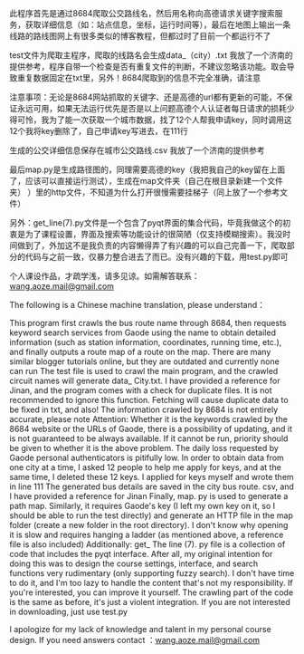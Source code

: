 此程序首先是通过8684爬取公交路线名，然后用名称向高德请求关键字搜索服务，获取详细信息（如：站点信息，坐标，运行时间等），最后在地图上输出一条线路的路线图网上有很多类似的博客教程，但都过时了目前一个都运行不了

test文件为爬取主程序，爬取的线路名会生成data_（city）.txt 我放了一个济南的提供参考，程序自带一个检查是否有重复文件的判断，不建议忽略该功能。取会导致重复数据固定在txt里，另外！8684爬取到的信息不完全准确，请注意

注意事项：无论是8684网站抓取的关键字、还是高德的url都有更新的可能，不保证永远可用，如果无法运行优先是否是以上问题高德个人认证者每日请求的损耗少得可怜，我为了能一次获取一个城市数据，找了12个人帮我申请key，同时调用这12个我将key删除了，自己申请key写进去，在111行

生成的公交详细信息保存在城市公交路线.csv 我放了一个济南的提供参考

最后map.py是生成路径图的，同理需要高德的key（我把我自己的key留在上面了，应该可以直接运行测试），生成在map文件夹（自己在根目录新建一个文件夹） ）里的http文件，不知道为什么打开很慢需要挂梯子（同上放了一个参考文件）

另外：get_line(7).py文件是一个包含了pyqt界面的集合代码，毕竟我做这个的初衷是为了课程设置，界面及搜索等功能设计的很简陋（仅支持模糊搜索）。我没时间做到了，外加这不是我负责的内容懒得弄了有兴趣的可以自己完善一下，爬取部分的代码与之前一致，仅暴力整合进去了而已。没有兴趣的下载，用test.py即可

个人课设作品，才疏学浅，请多见谅。如需解答联系：wang.aoze.mail@gmail.com

The following is a Chinese machine translation, please understand：


This program first crawls the bus route name through 8684, then requests keyword search services from Gaode using the name to obtain detailed information (such as station information, coordinates, running time, etc.), and finally outputs a route map of a route on the map. There are many similar blogger tutorials online, but they are outdated and currently none can run
The test file is used to crawl the main program, and the crawled circuit names will generate data_ City.txt. I have provided a reference for Jinan, and the program comes with a check for duplicate files. It is not recommended to ignore this function. Fetching will cause duplicate data to be fixed in txt, and also! The information crawled by 8684 is not entirely accurate, please note
Attention: Whether it is the keywords crawled by the 8684 website or the URLs of Gaode, there is a possibility of updating, and it is not guaranteed to be always available. If it cannot be run, priority should be given to whether it is the above problem. The daily loss requested by Gaode personal authenticators is pitifully low. In order to obtain data from one city at a time, I asked 12 people to help me apply for keys, and at the same time, I deleted these 12 keys. I applied for keys myself and wrote them in line 111
The generated bus details are saved in the city bus route. csv, and I have provided a reference for Jinan
Finally, map. py is used to generate a path map. Similarly, it requires Gaode's key (I left my own key on it, so I should be able to run the test directly) and generate an HTTP file in the map folder (create a new folder in the root directory). I don't know why opening it is slow and requires hanging a ladder (as mentioned above, a reference file is also included)
Additionally: get_ The line (7). py file is a collection of code that includes the pyqt interface. After all, my original intention for doing this was to design the course settings, interface, and search functions very rudimentary (only supporting fuzzy search). I don't have time to do it, and I'm too lazy to handle the content that's not my responsibility. If you're interested, you can improve it yourself. The crawling part of the code is the same as before, it's just a violent integration. If you are not interested in downloading, just use test.py

I apologize for my lack of knowledge and talent in my personal course design. If you need answers contact ：wang.aoze.mail@gmail.com
